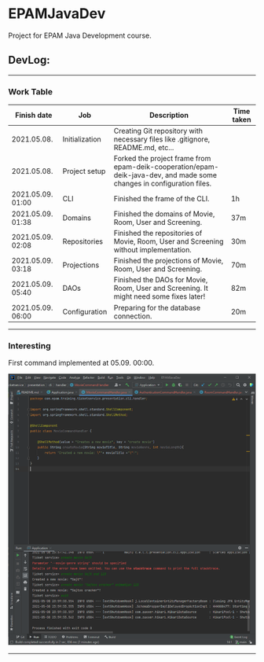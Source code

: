 # EPAMJavaDev
Project for EPAM Java Development course.

## DevLog:

---
### Work Table

| Finish date | Job | Description | Time taken |
| -- | -- | -- | -- |
| 2021.05.08. | Initialization | Creating Git repository with necessary files like .gitignore, README.md, etc... |
| 2021.05.08. | Project setup | Forked the project frame from epam-deik-cooperation/epam-deik-java-dev, and made some changes in configuration files. |
| 2021.05.09. 01:00 | CLI | Finished the frame of the CLI. | 1h |
| 2021.05.09. 01:38 | Domains | Finished the domains of Movie, Room, User and Screening. | 37m |
| 2021.05.09. 02:08 | Repositories | Finished the repositories of Movie, Room, User and Screening without implementation. | 30m |
| 2021.05.09. 03:18 | Projections | Finished the projections of Movie, Room, User and Screening. | 70m |
| 2021.05.09. 05:40 | DAOs | Finished the DAOs for Movie, Room, User and Screening. It might need some fixes later! | 82m |
| 2021.05.09. 06:00 | Configuration | Preparing for the database connection. | 20m |
---

### Interesting

First command implemented at 05.09. 00:00.

![First command](IMGs/first_command.png)

---

